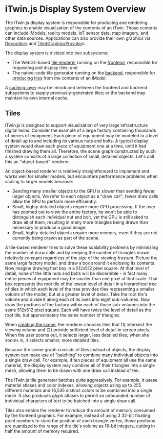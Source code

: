 # iTwin.js Display System Overview

The iTwin.js display system is responsible for producing and rendering graphics to enable visualization of the contents of an iTwin. Those contents can include iModels, reality models, IoT sensor data, map imagery, and other data sources. Applications can also provide their own graphics via [Decorators](../frontend/ViewDecorations.md) and [TiledGraphicsProvider](./TileGraphicsProvider.md)s.

The display system is divided into two subsystems:
- The WebGL-based [tile renderer](./frontend-overview.md) running on the [frontend](../frontend/index.md), responsible for requesting and display tiles; and
- The native-code tile generator running on the [backend](../backend/index.md), responsible for [producing tiles](./TileFormat.md) from the contents of an iModel.

A [caching layer](./TileCache.md) may be introduced between the frontend and backend subsystems to supply previously-generated tiles; or the backend may maintain its own internal cache.

## Tiles

iTwin.js is designed to support visualization of very large infrastructure digital twins. Consider the example of a large factory containing thousands of pieces of equipment. Each piece of equipment may be modeled to a level of detail up to and including its various nuts and bolts. A typical display system would draw each piece of equipment one at a time, until it had finished drawing them all. Therefore, the scene graph constructed by such a system consists of a large collection of small, detailed objects. Let's call this an "object-based" renderer.

An object-based renderer is relatively straightforward to implement and works well for smaller models, but encounters performance problems when scaling to larger models because:

- Sending many smaller objects to the GPU is slower than sending fewer, larger objects. We refer to each object as a "draw call"; fewer draw calls allow the GPU to perform more efficiently.
- Small, highly-detailed objects require more GPU processing. If the user has zoomed out to view the entire factory, he won't be able to distinguish each individual nut and bolt, yet the GPU is still asked to draw all of them, resulting in many more triangles being drawn than necessary to produce a good image.
- Small, highly-detailed objects require more memory, even if they are not currently being drawn as part of the scene.

A tile-based renderer tries to solve these scalability problems by minimizing the number of draw calls and by keeping the number of triangles drawn relatively constant regardless of the size of the viewing frustum. Picture the same large factory model, and draw a box around it enclosing its contents. Now imagine drawing that box in a 512x512 pixel square. At that level of detail, none of the little nuts and bolts will be discernible - in fact many entire pieces of equipment may be smaller than one pixel at that scale. That box represents the root tile of the lowest level of detail in a hierarchical tree of tiles in which each level of the tree provides tiles representing a smaller volume of  the model, but at a greater level of detail. Take the root tile's volume and divide it along each of its axes into eight sub-volumes. Now draw the portions of the factory within each of those sub-volumes into the same 512x512 pixel square. Each will have twice the level of detail as the root tile, but approximately the same number of triangles.

When [creating the scene](./frontend-overview.md#scene-creation), the renderer chooses tiles that (1) intersect the viewing volume and (2) provide sufficient level of detail in screen pixels. When the user zooms out, it selects larger, less detailed tiles; when she zooms in, it selects smaller, more detailed tiles.

Because the scene graph consists of tiles instead of objects, the display system can make use of "batching" to combine many individual objects into a single draw call. For example, if ten pieces of equipment all use the same material, the display system may combine all of their triangles into a single mesh, allowing them to be drawn with one draw call instead of ten.

The iTwin.js tile generator batches quite aggressively. For example, it usese material atlases and color indexes, allowing objects using up to 255 different materials and 16,535 distinct colors to be combined into a single mesh. It also produces glyph atlases to permit an unbounded number of individual characters of text to be batched into a single draw call.

Tiles also enable the renderer to reduce the amount of memory consumed by the frontend graphics. For example, instead of using 3 32-bit floating point numbers to store the position of each triangle vertex, those positions are quantized to the range of the tile's volume as 16-bit integers, cutting in half the amount of memory required.
